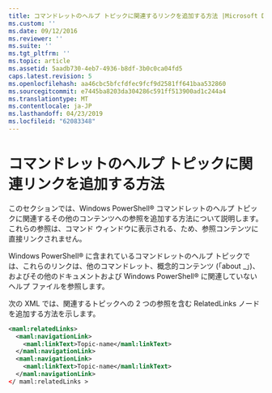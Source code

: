 ```yaml
---
title: コマンドレットのヘルプ トピックに関連するリンクを追加する方法 |Microsoft Docs
ms.custom: ''
ms.date: 09/12/2016
ms.reviewer: ''
ms.suite: ''
ms.tgt_pltfrm: ''
ms.topic: article
ms.assetid: 5aadb730-4eb7-4936-b8df-3b0c0ca04fd5
caps.latest.revision: 5
ms.openlocfilehash: aa46cbc5bfcfdfec9fcf9d2581ff641baa532860
ms.sourcegitcommit: e7445ba8203da304286c591ff513900ad1c244a4
ms.translationtype: MT
ms.contentlocale: ja-JP
ms.lasthandoff: 04/23/2019
ms.locfileid: "62083348"
---
```

# <a name="how-to-add-related-links-to-a-cmdlet-help-topic"></a>コマンドレットのヘルプ トピックに関連リンクを追加する方法

このセクションでは、Windows PowerShell® コマンドレットのヘルプ トピックに関連するその他のコンテンツへの参照を追加する方法について説明します。 これらの参照は、コマンド ウィンドウに表示される、ため、参照コンテンツに直接リンクされません。

Windows PowerShell® に含まれているコマンドレットのヘルプ トピックでは、これらのリンクは、他のコマンドレット、概念的コンテンツ (「about _」)、およびその他のドキュメントおよび Windows PowerShell® に関連していないヘルプ ファイルを参照します。

次の XML では、関連するトピックへの 2 つの参照を含む RelatedLinks ノードを追加する方法を示します。

```xml
<maml:relatedLinks>
  <maml:navigationLink>
    <maml:linkText>Topic-name</maml:linkText>
  </maml:navigationLink>
  <maml:navigationLink>
    <maml:linkText>Topic-name</maml:linkText>
  </maml:navigationLink>
</ maml:relatedLinks >
```



